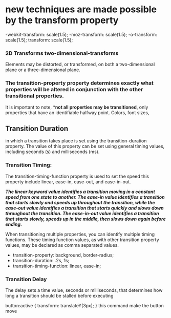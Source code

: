 # new techniques are made possible by the transform property

-webkit-transform: scale(1.5);
-moz-transform: scale(1.5);
-o-transform: scale(1.5);
 transform: scale(1.5);

### 2D Transforms two-dimensional-transforms
Elements may be distorted, or transformed, on both a two-dimensional 
plane or a three-dimensional plane. 

 ### The transition-property property determines exactly what properties will be altered in conjunction with the other transitional properties.

 It is important to note, ***not all properties may be transitioned**, only properties that have an identifiable halfway point. Colors, font sizes, 

## Transition Duration 
in which a transition takes place is set using the transition-duration property. The value of this property can be set using general timing values, including seconds (s) and milliseconds (ms).

### Transition Timing:
The transition-timing-function property is used to set the speed
this property include linear, ease-in, ease-out, and ease-in-out.

***The linear keyword value identifies a transition moving in a constant speed from one state to another. The ease-in value identifies a transition that starts slowly and speeds up throughout the transition, while the ease-out value identifies a transition that starts quickly and slows down throughout the transition. The ease-in-out value identifies a transition that starts slowly, speeds up in the middle, then slows down again before ending.***

When transitioning multiple properties, you can identify multiple timing functions. These timing function values, as with other transition property values, may be declared as comma separated values.

  - transition-property: background, border-radius;
  - transition-duration: .2s, 1s;
  - transition-timing-function: linear, ease-in;


### Transition Delay
  The delay sets a time value, seconds or milliseconds, that determines how long a transition should be stalled before executing

  button:active {
  transform: translateY(3px);
} this command make the button move


